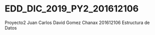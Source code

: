 # EDD_DIC_2019_PY2_201612106
Proyecto2 
Juan Carlos David Gomez Chanax
201612106
Estructura de Datos
